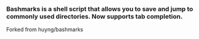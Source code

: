 ### Bashmarks is a shell script that allows you to save and jump to commonly used directories. Now supports tab completion.
Forked from huyng/bashmarks

